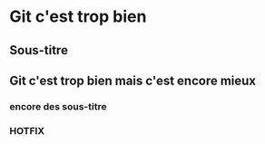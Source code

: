 # Git c'est trop bien

## Sous-titre
## Git c'est trop bien mais c'est encore mieux

### encore des sous-titre
### HOTFIX
